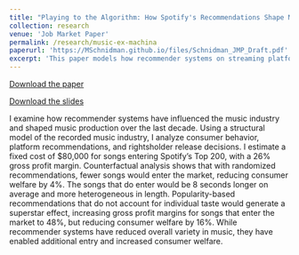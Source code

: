 ```yaml
---
title: "Playing to the Algorithm: How Spotify's Recommendations Shape Music Production"
collection: research
venue: 'Job Market Paper'
permalink: /research/music-ex-machina
paperurl: 'https://MSchnidman.github.io/files/Schnidman_JMP_Draft.pdf'
excerpt: 'This paper models how recommender systems on streaming platforms (e.g., Spotify) affect the characteristics of music record labels choose to release.'
---
```


[Download the paper](https://MSchnidman.github.io/files/Schnidman_JMP_20241013.pdf)

[Download the slides](https://MSchnidman.github.io/files/Schnidman_JMP_Presentation_20241008.pdf)

I examine how recommender systems have influenced the music industry and shaped music production over the last decade. 
Using a structural model of the recorded music industry, I analyze consumer behavior, platform recommendations, and rightsholder release decisions.
I estimate a fixed cost of $80,000 for songs entering Spotify’s Top 200, with a 26% gross profit margin. 
Counterfactual analysis shows that with randomized recommendations, fewer songs would enter the market, reducing consumer welfare by 4%.
The songs that do enter would be 8 seconds longer on average and more heterogeneous in length.
Popularity-based recommendations that do not account for individual taste would generate a superstar effect, increasing gross profit margins for songs that enter the market to 48%, but reducing consumer welfare by 16%.
While recommender systems have reduced overall variety in music, they have enabled additional entry and increased consumer welfare.